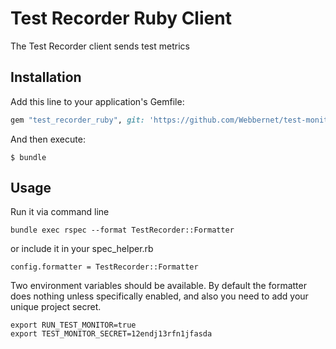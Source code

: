 # Test Recorder Ruby Client

The Test Recorder client sends test metrics

## Installation

Add this line to your application's Gemfile:

```ruby
gem "test_recorder_ruby", git: 'https://github.com/Webbernet/test-monitor-gem'
```

And then execute:

    $ bundle

## Usage

Run it via command line

```shell
bundle exec rspec --format TestRecorder::Formatter
```
or include it in your spec_helper.rb

```
config.formatter = TestRecorder::Formatter
```

Two environment variables should be available. By default the formatter does nothing unless specifically enabled, and also you need to add your unique project secret.

```shell
export RUN_TEST_MONITOR=true
export TEST_MONITOR_SECRET=12endj13rfn1jfasda
```



